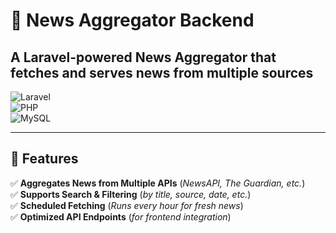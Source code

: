 # 📰 News Aggregator Backend
## A Laravel-powered News Aggregator that fetches and serves news from multiple sources  

![Laravel](https://img.shields.io/badge/Laravel-11.x-red?style=for-the-badge&logo=laravel)  
![PHP](https://img.shields.io/badge/PHP-8.x-blue?style=for-the-badge&logo=php)  
![MySQL](https://img.shields.io/badge/MySQL-5.7%2B-orange?style=for-the-badge&logo=mysql)  

---

## 📌 Features
✅ **Aggregates News from Multiple APIs** (*NewsAPI, The Guardian, etc.*)  
✅ **Supports Search & Filtering** (*by title, source, date, etc.*)  
✅ **Scheduled Fetching** (*Runs every hour for fresh news*)  
✅ **Optimized API Endpoints** (*for frontend integration*)  
